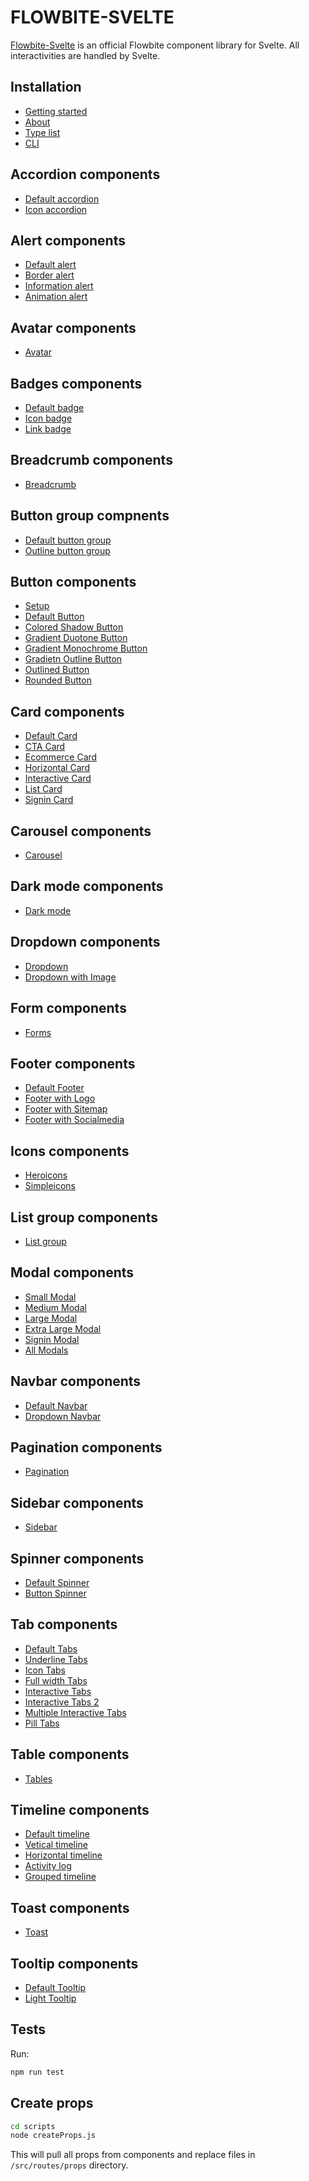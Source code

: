 # FLOWBITE-SVELTE

[Flowbite-Svelte](https://flowbite-svelte.vercel.app/) is an official Flowbite component library for Svelte. All interactivities are handled by Svelte.

## Installation

- [Getting started](https://flowbite-svelte.vercel.app/getting-started)
- [About](https://flowbite-svelte.vercel.app/about)
- [Type list](https://flowbite-svelte.vercel.app/type-list)
- [CLI](https://flowbite-svelte.vercel.app/cli)

## Accordion components

- [Default accordion](https://flowbite-svelte.vercel.app/accordions/default)
- [Icon accordion](https://flowbite-svelte.vercel.app/accordions/icon-accordion)

## Alert components

- [Default alert](https://flowbite-svelte.vercel.app/alerts/default-alert)
- [Border alert](https://flowbite-svelte.vercel.app/alerts/border-alert)
- [Information alert](https://flowbite-svelte.vercel.app/alerts/information-alert)
- [Animation alert](https://flowbite-svelte.vercel.app/alerts/animation)

## Avatar components

- [Avatar](https://flowbite-svelte.vercel.app/avatar)

## Badges components

- [Default badge](https://flowbite-svelte.vercel.app/badges/default)
- [Icon badge](https://flowbite-svelte.vercel.app/badges/badge-icon)
- [Link badge](https://flowbite-svelte.vercel.app/badges/badge-link)

## Breadcrumb components

- [Breadcrumb](https://flowbite-svelte.vercel.app/breadcrumbs)

## Button group compnents

- [Default button group](https://flowbite-svelte.vercel.app/button-groups/default)
- [Outline button group](https://flowbite-svelte.vercel.app/button-groups/outline)

## Button components

- [Setup](https://flowbite-svelte.vercel.app/buttons/setup)
- [Default Button](https://flowbite-svelte.vercel.app/buttons/default)
- [Colored Shadow Button](https://flowbite-svelte.vercel.app/buttons/colored-shadow)
- [Gradient Duotone Button](https://flowbite-svelte.vercel.app/buttons/gradient-duotone)
- [Gradient Monochrome Button](https://flowbite-svelte.vercel.app/buttons/gradient-monochrome)
- [Gradietn Outline Button](https://flowbite-svelte.vercel.app/buttons/gradient-outline)
- [Outlined Button](https://flowbite-svelte.vercel.app/buttons/outlined)
- [Rounded Button](https://flowbite-svelte.vercel.app/buttons/rounded)

## Card components

- [Default Card](https://flowbite-svelte.vercel.app/cards/card)
- [CTA Card](https://flowbite-svelte.vercel.app/cards/cta)
- [Ecommerce Card](https://flowbite-svelte.vercel.app/cards/ecommerce)
- [Horizontal Card](https://flowbite-svelte.vercel.app/cards/horizontal)
- [Interactive Card](https://flowbite-svelte.vercel.app/cards/interactive)
- [List Card](https://flowbite-svelte.vercel.app/cards/list)
- [Signin Card](https://flowbite-svelte.vercel.app/cards/signin)

## Carousel components

- [Carousel](https://flowbite-svelte.vercel.app/carousels)

## Dark mode components

- [Dark mode](https://flowbite-svelte.vercel.app/darkmode)

## Dropdown components

- [Dropdown](https://flowbite-svelte.vercel.app/dropdowns/default)
- [Dropdown with Image](https://flowbite-svelte.vercel.app/dropdowns/image)

## Form components

- [Forms](https://flowbite-svelte.vercel.app/forms)

## Footer components

- [Default Footer](https://flowbite-svelte.vercel.app/footer/default)
- [Footer with Logo](https://flowbite-svelte.vercel.app/footer/logo)
- [Footer with Sitemap](https://flowbite-svelte.vercel.app/footer/sitemap)
- [Footer with Socialmedia](https://flowbite-svelte.vercel.app/footer/socialmedia)

## Icons components

- [Heroicons](https://flowbite-svelte.vercel.app/icons/heroicons)
- [Simpleicons](https://flowbite-svelte.vercel.app/icons/simple-icons)

## List group components

- [List group](https://flowbite-svelte.vercel.app/list-group)

## Modal components

- [Small Modal](https://flowbite-svelte.vercel.app/modals/small)
- [Medium Modal](https://flowbite-svelte.vercel.app/modals/medium)
- [Large Modal](https://flowbite-svelte.vercel.app/modals/large)
- [Extra Large Modal](https://flowbite-svelte.vercel.app/modals/extra-large)
- [Signin Modal](https://flowbite-svelte.vercel.app/modals/signin)
- [All Modals](https://flowbite-svelte.vercel.app/modals/all-modals)

## Navbar components

- [Default Navbar](https://flowbite-svelte.vercel.app/navbars/default)
- [Dropdown Navbar](https://flowbite-svelte.vercel.app/navbars/dropdown)

## Pagination components

- [Pagination](https://flowbite-svelte.vercel.app/paginations)

## Sidebar components

- [Sidebar](https://flowbite-svelte.vercel.app/sidebars)

## Spinner components

- [Default Spinner](https://flowbite-svelte.vercel.app/spinners/default)
- [Button Spinner](https://flowbite-svelte.vercel.app/spinners/button-spinner)

## Tab components

- [Default Tabs](https://flowbite-svelte.vercel.app/tabs/default-tabs)
- [Underline Tabs](https://flowbite-svelte.vercel.app/tabs/underline-tabs)
- [Icon Tabs](https://flowbite-svelte.vercel.app/tabs/icon-tabs)
- [Full width Tabs](https://flowbite-svelte.vercel.app/tabs/full-width-tabs)
- [Interactive Tabs](https://flowbite-svelte.vercel.app/tabs/interactive-tabs)
- [Interactive Tabs 2](https://flowbite-svelte.vercel.app/tabs/interactive-tabs-2)
- [Multiple Interactive Tabs](https://flowbite-svelte.vercel.app/tabs/multiple-interactive-tabs)
- [Pill Tabs](https://flowbite-svelte.vercel.app/tabs/pilltabs)

## Table components

- [Tables](https://flowbite-svelte.vercel.app/tables)

## Timeline components

- [Default timeline](https://flowbite-svelte.vercel.app/timelines/default)
- [Vetical timeline](https://flowbite-svelte.vercel.app/timelines/vertical)
- [Horizontal timeline](https://flowbite-svelte.vercel.app/timelines/horizontal)
- [Activity log](https://flowbite-svelte.vercel.app/timelines/activity)
- [Grouped timeline](https://flowbite-svelte.vercel.app/timelines/group)

## Toast components

- [Toast](https://flowbite-svelte.vercel.app/toasts)

## Tooltip components

- [Default Tooltip](https://flowbite-svelte.vercel.app/tooltips/default)
- [Light Tooltip](https://flowbite-svelte.vercel.app/tooltips/light)

## Tests

Run:

```sh
npm run test
```

## Create props

```sh
cd scripts
node createProps.js
```

This will pull all props from components and replace files in `/src/routes/props` directory.